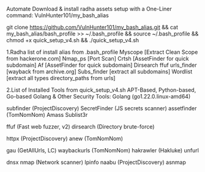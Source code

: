 Automate Download & install radha assets setup with a One-Liner command:
VulnHunter101/my_bash_alias

git clone https://github.com/VulnHunter101/my_bash_alias.git && cat my_bash_alias/bash_profile >> ~/.bash_profile && source ~/.bash_profile && chmod +x quick_setup_v4.sh && ./quick_setup_v4.sh

1.Radha list of install alias from .bash_profile
Myscope [Extract Clean Scope from hackerone.com]
Nmap_ps [Port Scan]
Crtsh [AssetFinder for quick subdomain]
Af [AssetFinder for quick subdomain]
Dirsearch
ffuf
urls_finder [wayback from archive.org]
Subs_finder [extract all subdomains]
Wordlist [extract all types directory_paths from urls]


2.List of Installed Tools from quick_setup_v4.sh
APT-Based, Python-based, Go-based Golang & Other Security Tools:
Golang (go1.22.0.linux-amd64)


subfinder (ProjectDiscovery)
SecretFinder (JS secrets scanner)
assetfinder (TomNomNom)
Amass
Sublist3r


ffuf (Fast web fuzzer, v2)
dirsearch (Directory brute-force)


httpx (ProjectDiscovery)
anew (TomNomNom)


gau (GetAllUrls, LC)
waybackurls (TomNomNom)
hakrawler (Hakluke)
unfurl


dnsx
nmap (Network scanner)
Ipinfo
naabu (ProjectDiscovery)
asnmap


